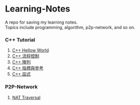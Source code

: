 # Learning-Notes
A repo for saving my learning notes.  
Topics include programming, algorithm, p2p-network, and so on.  

### C++ Tutorial 
1. [C++ Hellow World](./C++-Tutorial/C++-Hello-World.md)  
2. [C++ 流程控制](./C%2B%2B-Tutorial/C%2B%2B-%E6%B5%81%E7%A8%8B%E6%8E%A7%E5%88%B6.md)
3. [C++ 陣列](./C%2B%2B-Tutorial/C%2B%2B-%E9%99%A3%E5%88%97.md)
4. [C++ 指標與參考](./C%2B%2B-Tutorial/C%2B%2B-%E6%8C%87%E6%A8%99%E8%88%87%E5%8F%83%E8%80%83.md)
5. [C++ 函式](./C%2B%2B-Tutorial/C%2B%2B-%E5%87%BD%E5%BC%8F.md)

### P2P-Network  
1. [NAT Traversal](./P2P-Network/NAT-Traversal.md)
